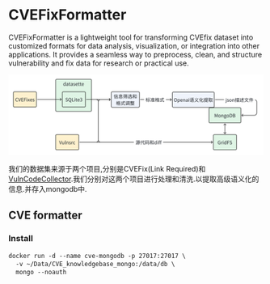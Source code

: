 # CVEFixFormatter

CVEFixFormatter is a lightweight tool for transforming CVEfix dataset into customized formats for data analysis, visualization, or integration into other applications. It provides a seamless way to preprocess, clean, and structure vulnerability and fix data for research or practical use.

![alt text](image.png)

我们的数据集来源于两个项目,分别是CVEFix(Link Required)和[VulnCodeCollector](https://github.com/iridium-soda/VulnCodeCollector).我们分别对这两个项目进行处理和清洗.以提取高级语义化的信息.并存入mongodb中.

## CVE formatter

### Install

```shell
docker run -d --name cve-mongodb -p 27017:27017 \
  -v ~/Data/CVE_knowledgebase_mongo:/data/db \
  mongo --noauth
```
